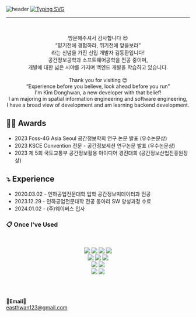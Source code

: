 ![header](https://capsule-render.vercel.app/api?type=waving&color=6994CDEE&text=&animation=twinkling&height=80)
[![Typing SVG](https://readme-typing-svg.demolab.com?font=Alkatra&weight=500&size=45&duration=3500&pause=3&color=6994CDEE&center=false&vCenter=false&multiline=true&repeat=true&width=1000&height=100&lines=Welcome+to+DongHwan's+GitHub!👋)](https://git.io/typing-svg)
 
<div align="left">

-------
<br>

<p align="center">
    방문해주셔서 감사합니다 😍 <br>
    “믿기전에 경험하라, 뛰기전에 앞을보라” <br>
    라는 신념을 가진 신입 개발자 김동환입니다! <br>
    공간정보공학과 소프트웨어공학을 전공 중이며, <br>
    개발에 대한 넓은 시야를 가지며 백엔드 개발을 학습하고 있습니다.
<br>
<br>
    Thank you for visiting 😍 <br>
    “Experience before you believe, look ahead before you run” <br>
    I'm Kim Donghwan, a new developer with that belief! <br>
    I am majoring in spatial information engineering and software engineering, <br>
    I have a broad view of development and am learning backend development.
</p>

## 👨‍💻 Awards
- 2023 Foss-4G Asia Seoul 공간정보학회 연구 논문 발표
  (우수논문상)
- 2023 KSCE Convention 전문 - 공간정보세션 연구논문 발표
  (우수논문상)
- 2023 제 5회 국토교통부 공간정보활용 아이디어 경진대회
  (공간정보산업진흥원장상)

## ⤵️ Experience
- 2020.03.02 - 인하공업전문대학 입학 공간정보빅데이터과 전공
- 2023.12.29 - 인하공업전문대학 전공 동아리 SW 양성과정 수료
- 2024.01.02 - (주)웨이버스 입사

### :clipboard: Once I've Used
<br>
<p align="center">
 
   <img src="https://img.shields.io/badge/JAVA-007396?style=for-the-badge&logo=Java&logoColor=white"> 
   <img src="https://img.shields.io/badge/JavaScript-F7DF1E?style=for-the-badge&logo=JavaScript&logoColor=white"> 
   <img src="https://img.shields.io/badge/Spring-6DB33F?style=for-the-badge&logo=Spring&logoColor=white"> 
   <img src="https://img.shields.io/badge/Eclipse-2C2255?style=for-the-badge&logo=Eclipse%20IDE&logoColor=white">
   <br>
   <img src="https://img.shields.io/badge/MySQL-4479A1?style=for-the-badge&logo=MySQL&logoColor=white"> 
   <img src="https://img.shields.io/badge/Oracle-F80000?style=for-the-badge&logo=Oracle&logoColor=white">
   <img src="https://img.shields.io/badge/MongoDB-47A248?style=for-the-badge&logo=Oracle&logoColor=white">
   <br>
   <img src="https://img.shields.io/badge/Python-3776AB?style=for-the-badge&logo=Python&logoColor=white">
   <img src="https://img.shields.io/badge/github-181717?style=for-the-badge&logo=github&logoColor=white">
   <br>
   <img src="https://img.shields.io/badge/Qgis-589632?style=for-the-badge&logo=Qgis&logoColor=white">
   <img src="https://img.shields.io/badge/ArcGIS-2C7AC3?style=for-the-badge&logo=ArcGIS&logoColor=white">
</p>


<br><br>

   <Strong>📧Email📧</Strong><br>easthwan123@gmail.com<br>
</p>
